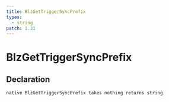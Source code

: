 ```yaml
---
title: BlzGetTriggerSyncPrefix
types:
  - string
patch: 1.31
---
```


# BlzGetTriggerSyncPrefix

## Declaration

```
native BlzGetTriggerSyncPrefix takes nothing returns string
```